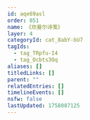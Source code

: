 ```yaml
---
id: aqe69asl
order: 851
name: 《坎曼尔诗笺》
layer: 4
categoryId: cat_8abY-bU7
tagIds:
  - tag_TRpfu-I4
  - tag_Ocbts3Oq
aliases: []
titledLinks: []
parent: ""
relatedEntries: []
timelineEvents: []
nsfw: false
lastUpdated: 1758087125
---
```



